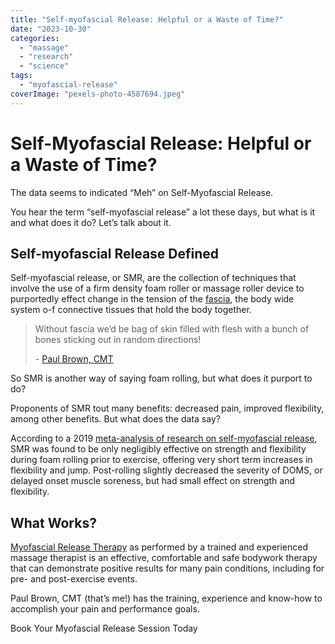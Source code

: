 ```yaml
---
title: "Self-myofascial Release: Helpful or a Waste of Time?"
date: "2023-10-30"
categories: 
  - "massage"
  - "research"
  - "science"
tags: 
  - "myofascial-release"
coverImage: "pexels-photo-4587694.jpeg"
---
```


# Self-Myofascial Release: Helpful or a Waste of Time?

The data seems to indicated “Meh” on Self-Myofascial Release.

You hear the term “self-myofascial release” a lot these days, but what is it and what does it do? Let’s talk about it.

## Self-myofascial Release Defined

Self-myofascial release, or SMR, are the collection of techniques that involve the use of a firm density foam roller or massage roller device to purportedly effect change in the tension of the [fascia](https://paulbrown.net/myofascial-release/), the body wide system o-f connective tissues that hold the body together.

> Without fascia we’d be bag of skin filled with flesh with a bunch of bones sticking out in random directions!
> 
> \- [Paul Brown, CMT](https://paulbrown.net/paul-brown-cmt-2/)

So SMR is another way of saying foam rolling, but what does it purport to do?

Proponents of SMR tout many benefits: decreased pain, improved flexibility, among other benefits. But what does the data say?

According to a 2019 [meta-analysis of research on self-myofascial release](https://www.frontiersin.org/articles/10.3389/fphys.2019.00376/full), SMR was found to be only negligibly effective on strength and flexibility during foam rolling prior to exercise, offering very short term increases in flexibility and jump. Post-rolling slightly decreased the severity of DOMS, or delayed onset muscle soreness, but had small effect on strength and flexibility.

## What Works?

[Myofascial Release Therapy](https://paulbrown.net/myofascial-release/) as performed by a trained and experienced massage therapist is an effective, comfortable and safe bodywork therapy that can demonstrate positive results for many pain conditions, including for pre- and post-exercise events.

Paul Brown, CMT (that’s me!) has the training, experience and know-how to accomplish your pain and performance goals.

Book Your Myofascial Release Session Today
